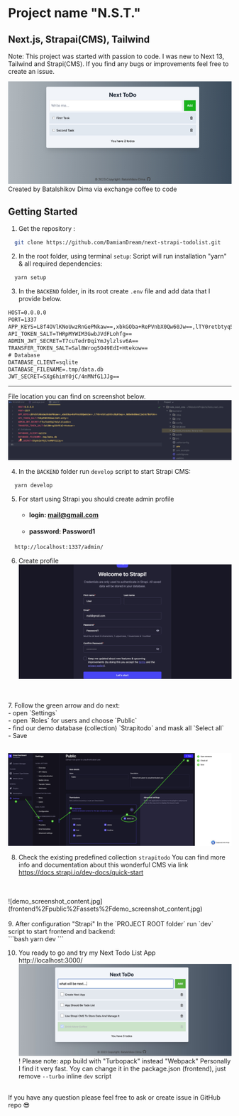 # Project name "N.S.T."
Next.js, Strapai(CMS), Tailwind
--
Note: This project was started with passion to code. I was new to Next 13, Tailwind and Strapi(CMS). 
If you find any bugs or improvements feel free to create an issue.

![demo_screenshot.jpg](frontend%2Fpublic%2Fassets%2Fdemo_screenshot.jpg)
Created by Batalshikov Dima via exchange coffee to code

## Getting Started

1. Get the repository :

```bash
  git clone https://github.com/DamianDream/next-strapi-todolist.git
```

2. In the root folder, using terminal `setup`:
   Script will run installation "yarn" & all required dependencies:
```bash
  yarn setup
```

3. In the `BACKEND` folder, in its root create `.env` file and add data that I provide below.
```dotenv
HOST=0.0.0.0
PORT=1337
APP_KEYS=L8f4OVlKNoUwzRnGePNkaw==,xbkGOba+RePVnbX0Qw60Jw==,lTY0retbtyq5VSnJBpBtwg==,N8OwBn80m6IjwiHz7BdFUA==
API_TOKEN_SALT=THRpMYWIM3GwbJVdFLohfg==
ADMIN_JWT_SECRET=T7cuTedrDqiYmJylzlsv6A==
TRANSFER_TOKEN_SALT=Sal8Wrog5O49EdI+Htekow==
# Database
DATABASE_CLIENT=sqlite
DATABASE_FILENAME=.tmp/data.db
JWT_SECRET=SXg6himY0jC/4nMNfG1JJg==
```
---
File location you can find on screenshot below.
![demo_screenshot_env.jpg](frontend%2Fpublic%2Fassets%2Fdemo_screenshot_env.jpg)

4. In the `BACKEND` folder run `develop` script to start Strapi CMS: <br>
```bash
  yarn develop
```

5. For start using Strapi you should create admin profile<br>
   - #### login: mail@gmail.com<br>
   - #### password: Password1<br>
```bash
  http://localhost:1337/admin/
```
6. Create profile
![strapi_step_1.jpg](frontend%2Fpublic%2Fassets%2Fstrapi_step_1.jpg)
<br>
<br>
7. Follow the green arrow and do next: <br>
    - open `Settings` <br>
    - open `Roles` for users and choose `Public` <br>
    - find our demo database (collection) `Strapitodo` and mask all `Select all` <br>
    - Save <br>
<br>

![strapi_step_2jpg.jpg](frontend%2Fpublic%2Fassets%2Fstrapi_step_2jpg.jpg)

8. Check the existing predefined collection `strapitodo`
You can find more info and documentation about this wonderful CMS via link https://docs.strapi.io/dev-docs/quick-start
<br>
<br>
![demo_screenshot_content.jpg](frontend%2Fpublic%2Fassets%2Fdemo_screenshot_content.jpg)
<br>
<br>
9. After configuration "Strapi" In the `PROJECT ROOT folder` run `dev` script to start frontend and backend: <br>
```bash
  yarn dev  
```

10. You ready to go and try my Next Todo List App <br>
   http://localhost:3000/
![demo_screenshot_app.jpg](frontend%2Fpublic%2Fassets%2Fdemo_screenshot_app.jpg)
! Please note: app build with "Turbopack" instead "Webpack"
Personally I find it very fast. Yoy can change it in the package.json (frontend), just remove `--turbo` inline `dev` script <br>
<br>
If you have any question please feel free to ask or create issue in GitHub repo 😎
